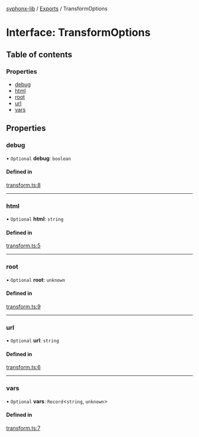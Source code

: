[syphonx-lib](../README.md) / [Exports](../modules.md) / TransformOptions

# Interface: TransformOptions

## Table of contents

### Properties

- [debug](TransformOptions.md#debug)
- [html](TransformOptions.md#html)
- [root](TransformOptions.md#root)
- [url](TransformOptions.md#url)
- [vars](TransformOptions.md#vars)

## Properties

### debug

• `Optional` **debug**: `boolean`

#### Defined in

[transform.ts:8](https://github.com/dtempx/syphonx-lib/blob/4fe11ca/transform.ts#L8)

___

### html

• `Optional` **html**: `string`

#### Defined in

[transform.ts:5](https://github.com/dtempx/syphonx-lib/blob/4fe11ca/transform.ts#L5)

___

### root

• `Optional` **root**: `unknown`

#### Defined in

[transform.ts:9](https://github.com/dtempx/syphonx-lib/blob/4fe11ca/transform.ts#L9)

___

### url

• `Optional` **url**: `string`

#### Defined in

[transform.ts:6](https://github.com/dtempx/syphonx-lib/blob/4fe11ca/transform.ts#L6)

___

### vars

• `Optional` **vars**: `Record`<`string`, `unknown`\>

#### Defined in

[transform.ts:7](https://github.com/dtempx/syphonx-lib/blob/4fe11ca/transform.ts#L7)
